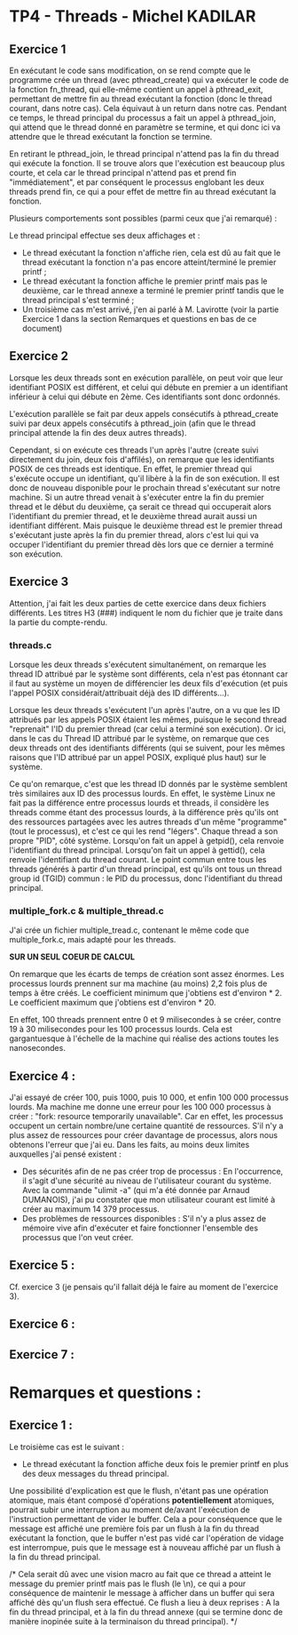 # TP4 - Threads - Michel KADILAR

## Exercice 1

En exécutant le code sans modification, on se rend compte que le programme
crée un thread (avec pthread_create) qui va exécuter le code de la fonction
fn_thread, qui elle-même contient un appel à pthread_exit, permettant de
mettre fin au thread exécutant la fonction (donc le thread courant, dans
notre cas). Cela équivaut à un return dans notre cas.
Pendant ce temps, le thread principal du processus a fait un appel à
pthread_join, qui attend que le thread donné en paramètre se termine, et qui
donc ici va attendre que le thread exécutant la fonction se termine.

En retirant le pthread_join, le thread principal n'attend pas la fin du
thread qui exécute la fonction.
Il se trouve alors que l'exécution est beaucoup plus courte, et cela car le
thread principal n'attend pas et prend fin "immédiatement",
et par conséquent le processus englobant les deux threads prend fin, ce qui a
pour effet de mettre fin au thread exécutant la fonction.

Plusieurs comportements sont possibles (parmi ceux que j'ai remarqué) :

Le thread principal effectue ses deux affichages et :

- Le thread exécutant la fonction n'affiche rien, cela est dû au fait
  que le thread exécutant la fonction n'a pas encore atteint/terminé le premier
  printf ;
- Le thread exécutant la fonction affiche le premier printf mais pas le deuxième,
  car le thread annexe a terminé le premier printf tandis que le thread
  principal s'est terminé ;
- Un troisième cas m'est arrivé, j'en ai parlé à M. Lavirotte
  (voir la partie Exercice 1 dans la section Remarques et questions
  en bas de ce document)

## Exercice 2

Lorsque les deux threads sont en exécution parallèle, on peut voir que leur identifiant
POSIX est différent, et celui qui débute en premier a un identifiant inférieur à
celui qui débute en 2ème. Ces identifiants sont donc ordonnés.

L'exécution parallèle se fait par deux appels consécutifs à pthread_create
suivi par deux appels consécutifs à pthread_join (afin que le thread principal
attende la fin des deux autres threads).

Cependant, si on exécute ces threads l'un après l'autre (create suivi directement
du join, deux fois d'affilés), on remarque que les identifiants POSIX de ces
threads est identique. En effet, le premier thread qui s'exécute occupe un
identifiant, qu'il libère à la fin de son exécution. Il est donc de nouveau disponible
pour le prochain thread s'exécutant sur notre machine. Si un autre thread venait à
s'exécuter entre la fin du premier thread et le début du deuxième, ça serait ce
thread qui occuperait alors l'identifiant du premier thread, et le deuxième thread
aurait aussi un identifiant différent. Mais puisque le deuxième thread est le premier
thread s'exécutant juste après la fin du premier thread, alors c'est lui qui va
occuper l'identifiant du premier thread dès lors que ce dernier a terminé son
exécution.

## Exercice 3

Attention, j'ai fait les deux parties de cette exercice dans
deux fichiers différents. Les titres H3 (###) indiquent le nom du fichier que je traite
dans la partie du compte-rendu.

### threads.c

Lorsque les deux threads s'exécutent simultanément, on remarque les thread ID
attribué par le système sont différents, cela n'est pas étonnant car il faut
au système un moyen de différencier les deux fils d'exécution (et puis
l'appel POSIX considérait/attribuait déjà des ID différents...).

Lorsque les deux threads s'exécutent l'un après l'autre, on a vu que les ID
attribués par les appels POSIX étaient les mêmes, puisque le second thread
"reprenait" l'ID du premier thread (car celui a terminé son exécution).
Or ici, dans le cas du Thread ID attribué par le système, on remarque que ces
deux threads ont des identifiants différents (qui se suivent, pour les mêmes
raisons que l'ID attribué par un appel POSIX, expliqué plus haut) sur le système.

Ce qu'on remarque, c'est que les thread ID donnés par le système semblent très
similaires aux ID des processus lourds.
En effet, le système Linux ne fait pas la différence entre processus lourds et
threads, il considère les threads comme étant des processus lourds, à la
différence près qu'ils ont des ressources partagées avec les autres threads d'un
même "programme" (tout le processus), et c'est ce qui les rend "légers".
Chaque thread a son propre "PID", côté système.
Lorsqu'on fait un appel à getpid(), cela renvoie l'identifiant du thread principal.
Lorsqu'on fait un appel à gettid(), cela renvoie l'identifiant du thread courant.
Le point commun entre tous les threads générés à partir d'un thread principal,
est qu'ils ont tous un thread group id (TGID) commun : le PID du processus, donc
l'identifiant du thread principal.

### multiple_fork.c & multiple_thread.c

J'ai crée un fichier multiple_tread.c, contenant le même code que multiple_fork.c,
mais adapté pour les threads.

**SUR UN SEUL COEUR DE CALCUL**

On remarque que les écarts de temps de création sont assez énormes.
Les processus lourds prennent sur ma machine (au moins) 2,2 fois plus de temps à
être créés.
Le coefficient minimum que j'obtiens est d'environ * 2.
Le coefficient maximum que j'obtiens est d'environ * 20.

En effet, 100 threads prennent entre 0 et 9 milisecondes à se créer,
contre 19 à 30 milisecondes pour les 100 processus lourds.
Cela est gargantuesque à l'échelle de la machine qui réalise des actions toutes
les nanosecondes.

## Exercice 4 :

J'ai essayé de créer 100, puis 1000, puis 10 000, et enfin 100 000 processus lourds.
Ma machine me donne une erreur pour les 100 000 processus à créer :
"fork: resource temporarily unavailable". Car en effet, les processus occupent un
certain nombre/une certaine quantité de ressources. S'il n'y a plus assez de
ressources pour créer davantage de processus, alors nous obtenons l'erreur que j'ai
eu.
Dans les faits, au moins deux limites auxquelles j'ai pensé existent :

- Des sécurités afin de ne pas créer trop de processus :
    En l'occurrence, il s'agit d'une sécurité au niveau de l'utilisateur 
    courant du système.
    Avec la commande "ulimit -a" (qui m'a été donnée par Arnaud DUMANOIS), 
    j'ai pu constater que mon utilisateur courant est limité à créer au maximum
    14 379 processus.
- Des problèmes de ressources disponibles :
    S'il n'y a plus assez de mémoire vive
    afin d'exécuter et faire fonctionner l'ensemble des processus que l'on 
    veut créer.

## Exercice 5 :

Cf. exercice 3 (je pensais qu'il fallait déjà le faire au moment de l'exercice 3).

## Exercice 6 :


## Exercice 7 :


# Remarques et questions :

## Exercice 1 :

Le troisième cas est le suivant :

- Le thread exécutant la fonction affiche deux fois le premier printf en plus des
  deux messages du thread principal.

Une possibilité d'explication est que le flush, n'étant pas une opération atomique,
mais étant composé d'opérations **potentiellement** atomiques, pourrait subir
une interruption au moment de/avant l'exécution de l'instruction permettant de
vider le buffer. Cela a pour conséquence que le message est affiché une première
fois par un flush à la fin du thread exécutant la fonction, que le buffer
n'est pas vidé car l'opération de vidage est interrompue, puis que le message
est à nouveau affiché par un flush à la fin du thread principal.

/*
Cela serait dû avec une vision macro au fait que ce thread a atteint le message
du premier printf mais pas le flush (le \n), ce qui a pour conséquence de maintenir le message
à afficher dans un buffer qui sera affiché dès qu'un flush sera effectué.
Ce flush a lieu à deux reprises : A la fin du thread principal,
et à la fin du thread annexe (qui se termine donc de manière inopinée suite
à la terminaison du thread principal).
*/



